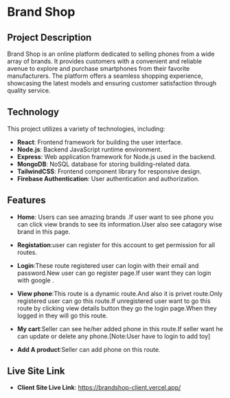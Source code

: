 # Brand Shop

## Project Description
Brand Shop is an online platform dedicated to selling phones from a wide array of brands. It provides customers with a convenient and reliable avenue to explore and purchase smartphones from their favorite manufacturers. The platform offers a seamless shopping experience, showcasing the latest models and ensuring customer satisfaction through quality service.




## Technology
This project utilizes a variety of technologies, including:

- **React**: Frontend framework for building the user interface.
- **Node.js**: Backend JavaScript runtime environment.
- **Express**: Web application framework for Node.js used in the backend.
- **MongoDB**: NoSQL database for storing building-related data.
- **TailwindCSS**: Frontend component library for responsive design.
- **Firebase Authentication**: User authentication and authorization.

## Features
- **Home**: Users can see amazing brands .If user want to see  phone you can click view brands to see its information.User also see catagory wise brand in this page.
- **Registation**:user can register for this account to get permission for all routes.
- **Login**:These route registered user can login with their email and password.New user can go register page.If user want they can login with google .
- **View phone**:This route is a dynamic route.And also it is privet route.Only registered user can go this route.If unregistered user want to go this route by clicking view details button they go the login page.When they logged in they will go this route.


- **My cart**:Seller can see he/her added phone in this route.If seller want he can update or delete any phone.[Note:User have to login to add toy]
- **Add A product**:Seller can add phone on this route.

## Live Site Link

  - **Client Site Live Link**: https://brandshop-client.vercel.app/
 
            